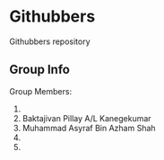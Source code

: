 # Githubbers
Githubbers repository
## Group Info
Group Members:  

1.  
2. Baktajivan Pillay A/L Kanegekumar  
3. Muhammad Asyraf Bin Azham Shah  
4.  
5.  
